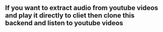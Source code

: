 <h2>If you want to extract audio from youtube videos and play it directly to cliet then clone this backend and listen to youtube videos</h2>
